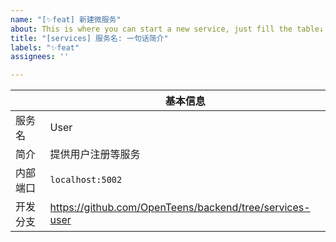 ```yaml
---
name: "[✨feat] 新建微服务"
about: This is where you can start a new service, just fill the table↓
title: "[services] 服务名: 一句话简介"
labels: "✨feat"
assignees: ''

---
```


| |基本信息|
|-|-|
|服务名| User |
|简介| 提供用户注册等服务 |
|内部端口| `localhost:5002` |
|开发分支| https://github.com/OpenTeens/backend/tree/services-user |
